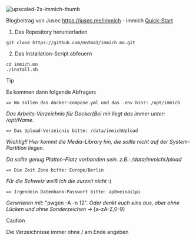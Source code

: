 ![upscaled-2x-immich-thumb](https://github.com/user-attachments/assets/66f8ec65-08e8-4d0f-b38e-5fcedcb96a0e)

Blogbeitrag von Jusec https://jusec.me/immich - immich [Quick-Start](https://immich.app/docs/overview/quick-start)


1. Das Repository herunterladen
```
git clone https://github.com/mntma1/immich.mn.git
```

2. Das Installation-Script abfeuern
```
cd immich.mn
./install.sh
```
> [!TIP]
> Es kommen dann folgende Abfragen:

```
=> Wo sollen das docker-compose.yml und das .env hin?: /opt/immich
```
*Das Arbeits-Verzeichnis für Docker(Bei mir liegt das immer unter: /opt/Name.*

```
=> Das Upload-Verzeicnis bitte: /data/immichUpload
```
*Wichtig!! Hier kommt die Media-Library hin, die sollte nicht auf der System-Partition liegen.*

*Da sollte genug Platten-Platz vorhanden sein. z.B.: /data/immichUpload*


```
=> Die Zeit Zone bitte: Europe/Berlin
```
*Für die Schweiz weiß ich die zurzeit nicht* :( 


```
=> Irgendein Datenbank-Passwort bitte: ap8veinai1pi
```
*Generieren mit:* "pwgen -A -n 12". *Oder denkt euch eins aus, aber ohne Lücken und ohne Sonderzeichen* -> [a-zA-Z,0-9]


> [!CAUTION]
> Die Verzeichnisse immer ohne / am Ende angeben

